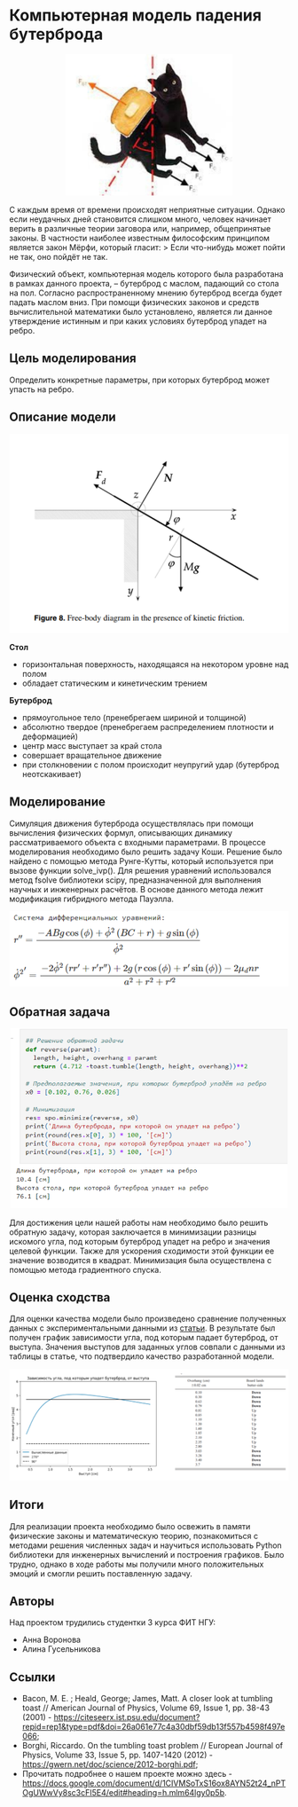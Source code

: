 # Компьютерная модель падения бутерброда
<p align="center">
  <img src="./images/cat.png" width="300px"/>
</p>
С каждым время от времени происходят неприятные ситуации. Однако если неудачных дней становится слишком много, человек начинает верить в различные теории заговора или, например, общепринятые законы. В частности наиболее известным философским принципом является закон Мёрфи, который гласит:
> Если что-нибудь может пойти не так, оно пойдёт не так.

Физический объект, компьютерная модель которого была разработана в рамках данного проекта, – бутерброд с маслом, падающий со стола на пол. Согласно распространенному мнению бутерброд всегда будет падать маслом вниз. При помощи физических законов и средств вычислительной математики было установлено, является ли данное утверждение истинным и при каких условиях бутерброд упадет на ребро.

## Цель моделирования
Определить конкретные параметры, при которых бутерброд может упасть на ребро.

## Описание модели
<p align="center">
  <img src="./images/model.png"/>
</p>

**Стол**
- горизонтальная поверхность, находящаяся на некотором уровне над полом
- обладает статическим и кинетическим трением

**Бутерброд**
- прямоугольное тело (пренебрегаем шириной и толщиной)
- абсолютно твердое (пренебрегаем распределением плотности и деформацией)
- центр масс выступает за край стола
- совершает вращательное движение
- при столкновении с полом происходит неупругий удар (бутерброд неотскакивает)

## Моделирование
Симуляция движения бутерброда осуществлялась при помощи вычисления физических формул, описывающих динамику рассматриваемого объекта с входными параметрами. В процессе моделирования необходимо было решить задачу Коши. Решение  было найдено с помощью метода Рунге-Кутты, который используется при вызове функции solve_ivp(). Для решения уравнений использовался метод fsolve библиотеки scipy, предназначенной для выполнения научных и инженерных расчётов. В основе данного метода лежит модификация гибридного метода Пауэлла.

<p align="center">
  <img src="./images/formulas.png"/>
</p>

## Обратная задача
<p align="center">
  <img src="./images/task.png" width="500px"/>
</p>
Для достижения цели нашей работы нам необходимо было решить обратную задачу, которая заключается в минимизации разницы искомого угла, под которым бутерброд упадет на ребро и значения целевой функции. Также для ускорения сходимости этой функции ее значение возводится в квадрат. Минимизация была осуществлена с помощью метода градиентного спуска.

## Оценка сходства
Для оценки качества модели было произведено сравнение полученных данных с экспериментальными данными из [статьи](https://citeseerx.ist.psu.edu/document?repid=rep1&type=pdf&doi=26a061e77c4a30dbf59db13f557b4598f497e066). В результате был получен график зависимости угла, под которым падает бутерброд, от выступа. Значения выступов для заданных углов совпали с данными из таблицы в статье, что подтвердило качество разработанной модели.

<p align="center">
  <img src="./images/quality.png"/>
</p>

## Итоги
Для реализации проекта необходимо было освежить в памяти физические законы и математическую теорию, познакомиться с методами решения численных задач и научиться использовать Python библиотеки для инженерных вычислений и построения графиков. Было трудно, однако в ходе работы мы получили много положительных эмоций и смогли решить поставленную задачу.

## Авторы
Над проектом трудились студентки 3 курса ФИТ НГУ:
* Анна Воронова
* Алина Гусельникова

## Ссылки
* Bacon, M. E. ; Heald, George; James, Matt. A closer look at tumbling toast // American Journal of Physics, Volume 69, Issue 1, pp. 38-43 (2001) - https://citeseerx.ist.psu.edu/document?repid=rep1&type=pdf&doi=26a061e77c4a30dbf59db13f557b4598f497e066;
* Borghi, Riccardo. On the tumbling toast problem // European Journal of Physics, Volume 33, Issue 5, pp. 1407-1420 (2012) - https://gwern.net/doc/science/2012-borghi.pdf;
* Прочитать подробнее о нашем проекте можно здесь - https://docs.google.com/document/d/1CIVMSoTxS16ox8AYN52t24_nPTOgUWwVy8sc3cFI5E4/edit#heading=h.mlm64lgy0p5b.
